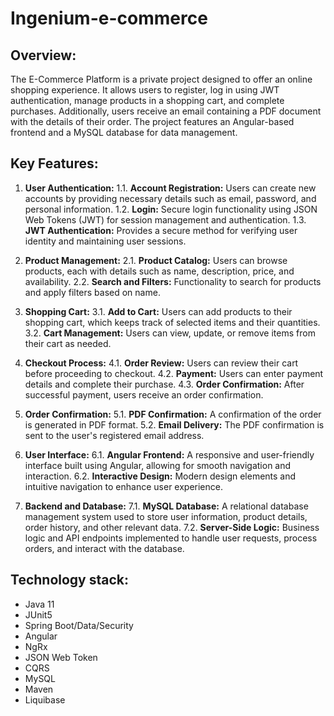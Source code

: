 # Ingenium-e-commerce

## Overview: 
The E-Commerce Platform is a private project designed to offer an online shopping experience. It allows users to register, log in using JWT authentication, manage products in a shopping cart, and complete purchases. Additionally, users receive an email containing a PDF document with the details of their order. The project features an Angular-based frontend and a MySQL database for data management.

## Key Features:

1. **User Authentication:**
   1.1. **Account Registration:** Users can create new accounts by providing necessary details such as email, password, and personal information.
   1.2. **Login:** Secure login functionality using JSON Web Tokens (JWT) for session management and authentication.
   1.3. **JWT Authentication:** Provides a secure method for verifying user identity and maintaining user sessions.

2. **Product Management:**
   2.1. **Product Catalog:** Users can browse products, each with details such as name, description, price, and availability.
   2.2. **Search and Filters:** Functionality to search for products and apply filters based on name.

3. **Shopping Cart:**
   3.1. **Add to Cart:** Users can add products to their shopping cart, which keeps track of selected items and their quantities.
   3.2. **Cart Management:** Users can view, update, or remove items from their cart as needed.

4. **Checkout Process:**
   4.1. **Order Review:** Users can review their cart before proceeding to checkout.
   4.2. **Payment:** Users can enter payment details and complete their purchase. 
   4.3. **Order Confirmation:** After successful payment, users receive an order confirmation.

5. **Order Confirmation:**
   5.1. **PDF Confirmation:** A confirmation of the order is generated in PDF format.
   5.2. **Email Delivery:** The PDF confirmation is sent to the user's registered email address.

6. **User Interface:**
   6.1. **Angular Frontend:** A responsive and user-friendly interface built using Angular, allowing for smooth navigation and interaction.
   6.2. **Interactive Design:** Modern design elements and intuitive navigation to enhance user experience.

7. **Backend and Database:**
   7.1. **MySQL Database:** A relational database management system used to store user information, product details, order history, and other relevant data.
   7.2. **Server-Side Logic:** Business logic and API endpoints implemented to handle user requests, process orders, and interact with the database.

## Technology stack: 
* Java 11
* JUnit5
* Spring Boot/Data/Security
* Angular
* NgRx
* JSON Web Token
* CQRS
* MySQL
* Maven
* Liquibase
